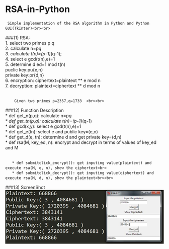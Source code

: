 # RSA-in-Python

     Simple implementation of the RSA algorithm in Python and Python GUI(TkInter)<br><br>

###(1) RSA: <br>
	1. select two primes p q<br>
	2. calculate n=p*q<br>
	3. calculate t(n)=(p-1)*(q-1);<br>
	4. select e gcd(t(n),e)=1<br>
	5. determine d  ed=1 mod t(n)<br>
	   puclic key:pu{e,n}<br>
	   private key:pr{d,n}<br>
	6. encryption: ciphertext=plaintext ** e mod n<br>
	7. decryption: plaintext=ciphertext ** d mod n<br><br>
	
      
        Given two primes p=2357,q=1733	<br><br>

###(2) Function Description<br>
       * def get_n(p,q): calculate n=p*q <br>
       * def get_tn(p,q): calculate t(n)=(p-1)*(q-1)<br>
       * def gcd(x,y): select e gcd(t(n),e)=1<br>
       * def get_e(tn): select e and public key=(e,n)<br>
       * def get_d(e, tn): determine d and get private key=(d,n)<br>
       * def rsa(M, key_ed, n): encrypt and decrypt in terms of values of key_ed and M<br><br>

       * def submitclick_encrypt(): get inputing value(plaintext) and execute rsa(M, e, n), show the ciphertext<br>
       * def submitclick_decrypt(): get inputing value(ciphertext) and execute rsa(M, d, n), show the plaintext<br><br>



###(3) ScreenShot<br>
![](https://github.com/Linjiayu6/RSA/raw/master/screen.jpg)  <br>
